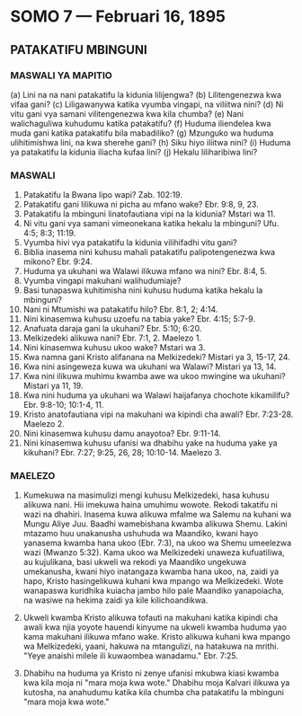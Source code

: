 # SOMO 7 — Februari 16, 1895

## PATAKATIFU MBINGUNI

### MASWALI YA MAPITIO

(a) Lini na na nani patakatifu la kidunia lilijengwa?
(b) Lilitengenezwa kwa vifaa gani?
(c) Liligawanywa katika vyumba vingapi, na viliitwa nini?
(d) Ni vitu gani vya samani vilitengenezwa kwa kila chumba?
(e) Nani walichaguliwa kuhudumu katika patakatifu?
(f) Huduma iliendelea kwa muda gani katika patakatifu bila mabadiliko?
(g) Mzunguko wa huduma ulihitimishwa lini, na kwa sherehe gani?
(h) Siku hiyo iliitwa nini?
(i) Huduma ya patakatifu la kidunia iliacha kufaa lini?
(j) Hekalu liliharibiwa lini?

### MASWALI

1. Patakatifu la Bwana lipo wapi? Zab. 102:19.
2. Patakatifu gani lilikuwa ni picha au mfano wake? Ebr. 9:8, 9, 23.
3. Patakatifu la mbinguni linatofautiana vipi na la kidunia? Mstari wa 11.
4. Ni vitu gani vya samani vimeonekana katika hekalu la mbinguni? Ufu. 4:5; 8:3; 11:19.
5. Vyumba hivi vya patakatifu la kidunia vilihifadhi vitu gani?
6. Biblia inasema nini kuhusu mahali patakatifu palipotengenezwa kwa mikono? Ebr. 9:24.
7. Huduma ya ukuhani wa Walawi ilikuwa mfano wa nini? Ebr. 8:4, 5.
8. Vyumba vingapi makuhani walihudumiaje?
9. Basi tunapaswa kuhitimisha nini kuhusu huduma katika hekalu la mbinguni?
10. Nani ni Mtumishi wa patakatifu hilo? Ebr. 8:1, 2; 4:14.
11. Nini kinasemwa kuhusu uzoefu na tabia yake? Ebr. 4:15; 5:7-9.
12. Anafuata daraja gani la ukuhani? Ebr. 5:10; 6:20.
13. Melkizedeki alikuwa nani? Ebr. 7:1, 2. Maelezo 1.
14. Nini kinasemwa kuhusu ukoo wake? Mstari wa 3.
15. Kwa namna gani Kristo alifanana na Melkizedeki? Mistari ya 3, 15-17, 24.
16. Kwa nini asingeweza kuwa wa ukuhani wa Walawi? Mistari ya 13, 14.
17. Kwa nini ilikuwa muhimu kwamba awe wa ukoo mwingine wa ukuhani? Mistari ya 11, 19.
18. Kwa nini huduma ya ukuhani wa Walawi haijafanya chochote kikamilifu? Ebr. 9:8-10; 10:1-4, 11.
19. Kristo anatofautiana vipi na makuhani wa kipindi cha awali? Ebr. 7:23-28. Maelezo 2.
20. Nini kinasemwa kuhusu damu anayotoa? Ebr. 9:11-14.
21. Nini kinasemwa kuhusu ufanisi wa dhabihu yake na huduma yake ya kikuhani? Ebr. 7:27; 9:25, 26, 28; 10:10-14. Maelezo 3.

### MAELEZO

1. Kumekuwa na masimulizi mengi kuhusu Melkizedeki, hasa kuhusu alikuwa nani. Hii imekuwa haina umuhimu wowote. Rekodi takatifu ni wazi na dhahiri. Inasema kuwa alikuwa mfalme wa Salemu na kuhani wa Mungu Aliye Juu. Baadhi wamebishana kwamba alikuwa Shemu. Lakini mtazamo huu unakanusha ushuhuda wa Maandiko, kwani hayo yanasema kwamba hana ukoo (Ebr. 7:3), na ukoo wa Shemu umeelezwa wazi (Mwanzo 5:32). Kama ukoo wa Melkizedeki unaweza kufuatiliwa, au kujulikana, basi ukweli wa rekodi ya Maandiko ungekuwa umekanusha, kwani hiyo inatangaza kwamba hana ukoo, na, zaidi ya hapo, Kristo hasingelikuwa kuhani kwa mpango wa Melkizedeki. Wote wanapaswa kuridhika kuiacha jambo hilo pale Maandiko yanapoiacha, na wasiwe na hekima zaidi ya kile kilichoandikwa.

2. Ukweli kwamba Kristo alikuwa tofauti na makuhani katika kipindi cha awali kwa njia yoyote hauendi kinyume na ukweli kwamba huduma yao kama makuhani ilikuwa mfano wake. Kristo alikuwa kuhani kwa mpango wa Melkizedeki, yaani, hakuwa na mtangulizi, na hatakuwa na mrithi. "Yeye anaishi milele ili kuwaombea wanadamu." Ebr. 7:25.

3. Dhabihu na huduma ya Kristo ni zenye ufanisi mkubwa kiasi kwamba kwa kila moja ni "mara moja kwa wote." Dhabihu moja Kalvari ilikuwa ya kutosha, na anahudumu katika kila chumba cha patakatifu la mbinguni "mara moja kwa wote."
